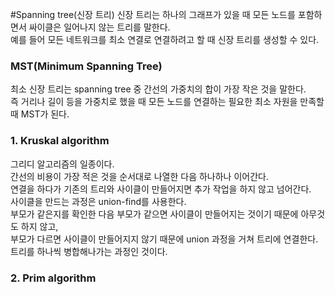 #Spanning tree(신장 트리)
신장 트리는 하나의 그래프가 있을 때 모든 노드를 포함하면서 싸이클은 일어나지 않는 트리를 말한다.  
예를 들어 모든 네트워크를 최소 연결로 연결하려고 할 때 신장 트리를 생성할 수 있다.  

### MST(Minimum Spanning Tree)
최소 신장 트리는 spanning tree 중 간선의 가중치의 합이 가장 작은 것을 말한다.  
즉 거리나 길이 등을 가중치로 했을 때 모든 노드를 연결하는 필요한 최소 자원을 만족할 때 MST가 된다.

### 1. Kruskal algorithm
그리디 알고리즘의 일종이다.  
간선의 비용이 가장 적은 것을 순서대로 나열한 다음 하나하나 이어간다.  
연결을 하다가 기존의 트리와 사이클이 만들어지면 추가 작업을 하지 않고 넘어간다.  
사이클을 만드는 과정은 union-find를 사용한다.  
부모가 같은지를 확인한 다음 부모가 같으면 사이클이 만들어지는 것이기 때문에 아무것도 하지 않고,  
부모가 다르면 사이클이 만들어지지 않기 때문에 union 과정을 거쳐 트리에 연결한다.  
트리를 하나씩 병합해나가는 과정인 것이다.

### 2. Prim algorithm